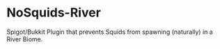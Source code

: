 # NoSquids-River
Spigot/Bukkit Plugin that prevents Squids from spawning (naturally) in a River Biome.
